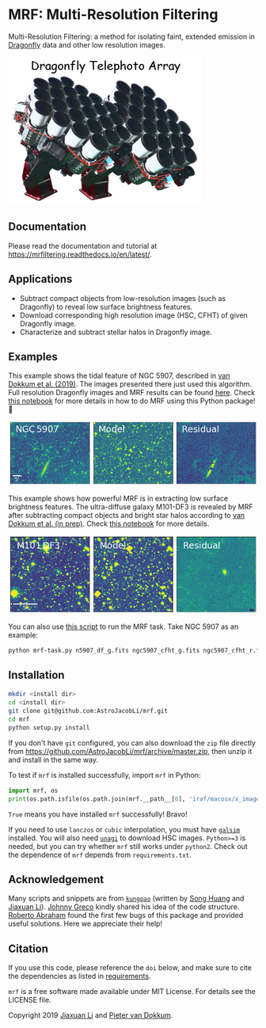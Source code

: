 # MRF: Multi-Resolution Filtering
Multi-Resolution Filtering: a method for isolating faint, extended emission in [Dragonfly](http://dragonflytelescope.org) data and other low resolution images.

![](https://github.com/AstroJacobLi/mrf/blob/master/df-logo.png)

Documentation
-------------
Please read the documentation and tutorial at https://mrfiltering.readthedocs.io/en/latest/.


Applications
------------
- Subtract compact objects from low-resolution images (such as Dragonfly) to reveal low surface brightness features.
- Download corresponding high resolution image (HSC, CFHT) of given Dragonfly image.
- Characterize and subtract stellar halos in Dragonfly image.

Examples
------------
This example shows the tidal feature of NGC 5907, described in [van Dokkum et al. (2019)](https://ui.adsabs.harvard.edu/abs/2019arXiv190611260V/abstract). The images presented there just used this algorithm. Full resolution Dragonfly images and MRF results can be found [here](https://www.pietervandokkum.com/ngc5907). Check [this notebook](https://github.com/AstroJacobLi/mrf/blob/master/examples/mrfTask-n5907.ipynb) for more details in how to do MRF using this Python package! :rocket: 

![MRF on NGC 5907](https://github.com/AstroJacobLi/mrf/raw/master/examples/n5907-demo.png)

This example shows how powerful MRF is in extracting low surface brightness features. The ultra-diffuse galaxy M101-DF3 is revealed by MRF after subtracting compact objects and bright star halos according to [van Dokkum et al. (in prep)](https://www.pietervandokkum.com). Check [this notebook](https://github.com/AstroJacobLi/mrf/blob/master/examples/mrfTask-m101df3.ipynb) for more details.

![MRF on M101-DF3](https://github.com/AstroJacobLi/mrf/raw/master/examples/m101-df3-demo.png)

You can also use [this script](https://github.com/AstroJacobLi/mrf/blob/master/examples/mrf-task.py) to run the MRF task. Take NGC 5907 as an example:

```bash
python mrf-task.py n5907_df_g.fits ngc5907_cfht_g.fits ngc5907_cfht_r.fits ngc5907-task.yaml --galcat='gal_cat_n5907.txt' --output='n5907_g'
```

Installation
------------

```bash
mkdir <install dir>
cd <install dir>
git clone git@github.com:AstroJacobLi/mrf.git
cd mrf
python setup.py install
```

If you don't have `git` configured, you can also download the `zip` file directly from https://github.com/AstroJacobLi/mrf/archive/master.zip, then unzip it and install in the same way. 

To test if `mrf` is installed successfully, import `mrf` in Python:

```python
import mrf, os
print(os.path.isfile(os.path.join(mrf.__path__[0], 'iraf/macosx/x_images.e')))
```
`True` means you have installed `mrf` successfully! Bravo!

If you need to use ``lanczos`` or ``cubic`` interpolation, you must have [``galsim``](https://github.com/GalSim-developers/GalSim) installed. You will also need [``unagi``](https://github.com/dr-guangtou/unagi) to download HSC images. `Python>=3` is needed, but you can try whether `mrf` still works under `python2`. Check out the dependence of `mrf` depends from `requirements.txt`.

Acknowledgement
---------------
Many scripts and snippets are from [`kungpao`](https://github.com/dr-guangtou/kungpao) (written by [Song Huang](http://dr-guangtou.github.io) and [Jiaxuan Li](http://astrojacobli.github.io)). [Johnny Greco](http://johnnygreco.github.io) kindly shared his idea of the code structure. [Roberto Abraham](http://www.astro.utoronto.ca/~abraham/Web/Welcome.html) found the first few bugs of this package and provided useful solutions. Here we appreciate their help!

Citation
-------
If you use this code, please reference the `doi` below, and make sure to cite the dependencies as listed in [requirements](https://github.com/AstroJacobLi/mrf/blob/master/requirements.txt). 

`mrf` is a free software made available under MIT License. For details see the LICENSE file. 

Copyright 2019 [Jiaxuan Li](http://astrojacobli.github.io) and [Pieter van Dokkum](http://pietervandokkum.com). 